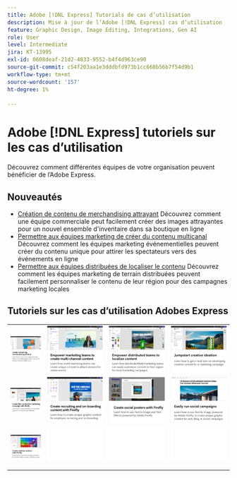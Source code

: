 ```yaml
---
title: Adobe [!DNL Express] Tutorials de cas d’utilisation
description: Mise à jour de l’Adobe [!DNL Express] cas d’utilisation
feature: Graphic Design, Image Editing, Integrations, Gen AI
role: User
level: Intermediate
jira: KT-13995
exl-id: 0608deaf-21d2-4833-9552-b4f4d963ce90
source-git-commit: c54f203aa1e3dddbfd973b1cc668b56b7f54d9b1
workflow-type: tm+mt
source-wordcount: '157'
ht-degree: 1%

---
```


# Adobe [!DNL Express] tutoriels sur les cas d’utilisation

Découvrez comment différentes équipes de votre organisation peuvent bénéficier de l’Adobe Express.

## Nouveautés

* [Création de contenu de merchandising attrayant](compelling-merchandise.md)
Découvrez comment une équipe commerciale peut facilement créer des images attrayantes pour un nouvel ensemble d&#39;inventaire dans sa boutique en ligne
* [Permettre aux équipes marketing de créer du contenu multicanal](multi-channel-marketing-content.md)
Découvrez comment les équipes marketing événementielles peuvent créer du contenu unique pour attirer les spectateurs vers des événements en ligne
* [Permettre aux équipes distribuées de localiser le contenu](localized-marketing-content.md)
Découvrez comment les équipes marketing de terrain distribuées peuvent facilement personnaliser le contenu de leur région pour des campagnes marketing locales

## Tutoriels sur les cas d’utilisation Adobes Express

<table style="table-layout:fixed">
<tr>
   <td>
      <a href="compelling-merchandise.md">
         <img alt="Création de contenu de merchandising attrayant" src="assets/merchandise.png" />
      </a>
  <td>
      <a href="multi-channel-marketing-content.md">
         <img alt="Permettre aux équipes marketing de créer du contenu multicanal" src="assets/multi-channel.png" />
      </a>
  <td>
      <a href="localized-marketing-content.md">
         <img alt="Permettre aux équipes distribuées de localiser le contenu" src="assets/marketing-regional-content.png" />
      </a>
  </td>
  <td>
      <a href="jumpstart-ideation.md">
         <img alt="Lancez l’idée créative" src="assets/marketing-ideation.png" />
      </a>
   </td>
</tr>
<tr>
   <td>
      <a href="create-local-marketing.md">
         <img alt="Création de contenu de dépliant pour une campagne marketing avec Firefly" src="assets/local-marketing.png" />
      </a>
   </td>
   <td>
      <a href="create-on-boarding.md">
         <img alt="Création de contenu de recrutement et d’intégration avec Firefly" src="assets/on-boarding.png" />
      </a>
   </td>
   <td>
      <a href="create-social-posters.md">
         <img alt="Création d’affiches pour les réseaux sociaux avec Firefly" src="assets/social-firefly.png" />
      </a>
   </td>
   <td>
      <a href="create-blog-graphics.md">
         <img alt="Création de contenu graphique pour les blogs avec Firefly" src="assets/blog-graphic.png" />
      </a>
   </td>
</tr>
<tr>
      <td>
      <a href="create-webinar-poster.md">
         <img alt="Création d’affiches de webinaire avec Firefly" src="assets/webinar-poster.png" />
      </a>
   </td>
<td>
      <img alt="Espaceur" src="../assets/Whitespacer.png" />
      <div>
      <br>
   </td>
   <td>
      <img alt="Espaceur" src="../assets/Whitespacer.png" />
      <div>
      <br>
   </td>
   <td>
      <img alt="Espaceur" src="../assets/Whitespacer.png" />
      <div>
      <br>
   </td>
</tr>
</table>
